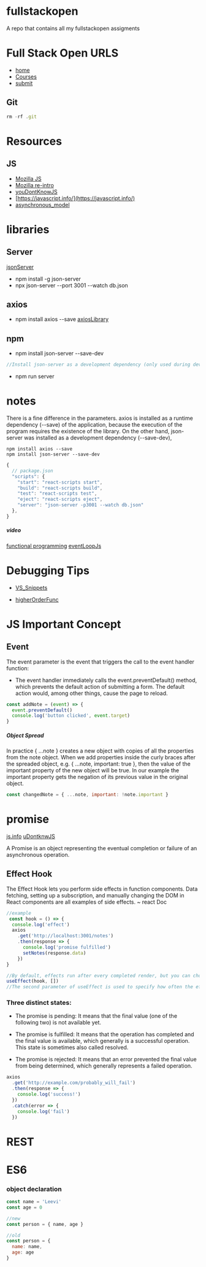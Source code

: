 # fullstackopen
A repo that contains all my fullstackopen assigments 

# Full Stack Open URLS
- [home](https://fullstackopen.com/en)
- [Courses](https://fullstackopen.com/en#course-contents)
- [submit](https://studies.cs.helsinki.fi/stats/courses/fullstackopen)

## Git

```js
rm -rf .git
```

# Resources

## JS
- [Mozilla JS](https://developer.mozilla.org/en-US/docs/Web/JavaScript)
- [Mozilla re-intro](https://developer.mozilla.org/en-US/docs/Web/JavaScript/A_re-introduction_to_JavaScript)
- [youDontKnowJS](https://github.com/getify/You-Dont-Know-JS)
- [https://javascript.info/](https://javascript.info/)
- [asynchronous_model](https://developer.mozilla.org/en-US/docs/Web/JavaScript/EventLoop)

# libraries

## Server
[jsonServer](https://github.com/typicode/json-server)
- npm install -g json-server
- npx json-server --port 3001 --watch db.json

## axios
- npm install axios --save
[axiosLibrary](https://github.com/axios/axios)

## npm
- npm install json-server --save-dev
```js
//Install json-server as a development dependency (only used during development)
```
- npm run server

# notes
There is a fine difference in the parameters. axios is installed as a runtime dependency (--save) of the application, because the execution of the program requires the existence of the library. On the other hand, json-server was installed as a development dependency (--save-dev),
```
npm install axios --save
npm install json-server --save-dev
```
```js
{
  // package.json 
  "scripts": {
    "start": "react-scripts start",
    "build": "react-scripts build",
    "test": "react-scripts test",
    "eject": "react-scripts eject",
    "server": "json-server -p3001 --watch db.json"
  },
}
```

##### video
[functional programming](https://www.youtube.com/playlist?list=PL0zVEGEvSaeEd9hlmCXrk5yUyqUag-n84)
[eventLoopJs](https://www.youtube.com/watch?v=8aGhZQkoFbQ)


# Debugging Tips 
- [VS_Snippets](https://code.visualstudio.com/docs/editor/userdefinedsnippets#_creating-your-own-snippets)

- [higherOrderFunc](https://www.youtube.com/watch?v=BMUiFMZr7vk&list=PL0zVEGEvSaeEd9hlmCXrk5yUyqUag-n84)


# JS Important Concept 

## Event 
The event parameter is the event that triggers the call to the event handler function:

- The event handler immediately calls the event.preventDefault() method, which prevents the default action of submitting a form. The default action would, among other things, cause the page to reload.
```js
const addNote = (event) => {
  event.preventDefault()
  console.log('button clicked', event.target)
}
```

##### Object Spread
In practice { ...note } creates a new object with copies of all the properties from the note object. When we add properties inside the curly braces after the spreaded object, e.g. { ...note, important: true }, then the value of the important property of the new object will be true. In our example the important property gets the negation of its previous value in the original object.
```js
const changedNote = { ...note, important: !note.important }
```

# promise 
[js.info](https://javascript.info/promise-chaining)
[uDontknwJS](https://github.com/getify/You-Dont-Know-JS/blob/1st-ed/async%20%26%20performance/ch3.md)

A Promise is an object representing the eventual completion or failure of an asynchronous operation.

## Effect Hook
The Effect Hook lets you perform side effects in function components. Data fetching, setting up a subscription, and manually changing the DOM in React components are all examples of side effects. ~ react Doc 

```js
//example
 const hook = () => {
  console.log('effect')
  axios
    .get('http://localhost:3001/notes')
    .then(response => {
      console.log('promise fulfilled')
      setNotes(response.data)
    })
}

//By default, effects run after every completed render, but you can choose to fire it only when certain values have changed.
useEffect(hook, [])
//The second parameter of useEffect is used to specify how often the effect is run. If the second parameter is an empty array [], then the effect is only run along with the first render of the component.
  ```



### Three distinct states:

- The promise is pending: It means that the final value (one of the following two) is not available yet.

- The promise is fulfilled: It means that the operation has completed and the final value is available, which generally is a successful operation. This state is sometimes also called resolved.

- The promise is rejected: It means that an error prevented the final value from being determined, which generally represents a failed operation.

```js
axios
  .get('http://example.com/probably_will_fail')
  .then(response => {
    console.log('success!')
  })
  .catch(error => {
    console.log('fail')
  })
  ```

# REST


# ES6

### object declaration
```js
const name = 'Leevi'
const age = 0

//new
const person = { name, age }

//old
const person = {
  name: name,
  age: age
}

```
